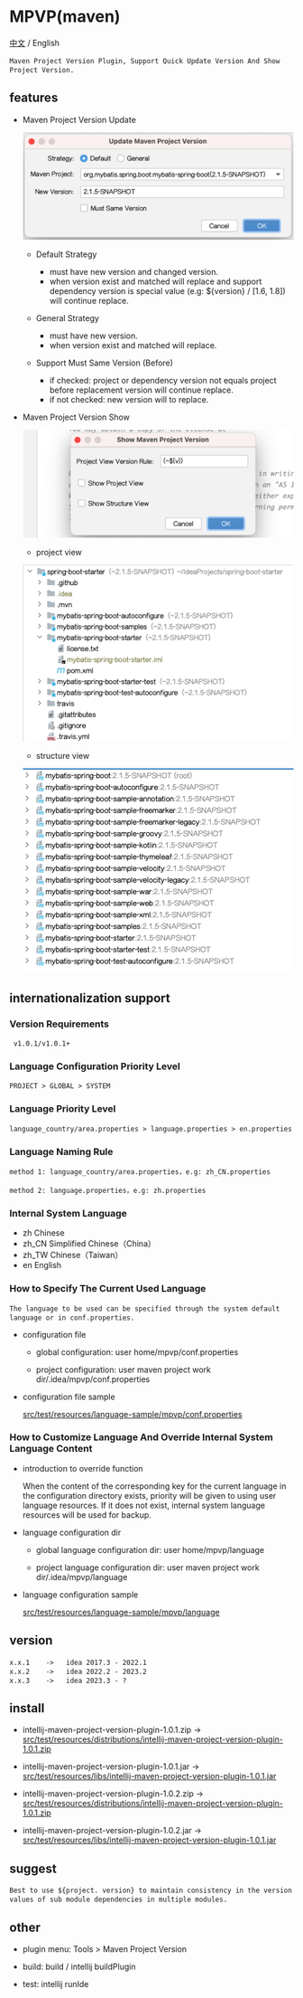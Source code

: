 # MPVP(maven)  

  [中文](readme.md) / English

    Maven Project Version Plugin, Support Quick Update Version And Show Project Version.
  
   
## features

+ Maven Project Version Update
    
    ![update-version](src/test/resources/picture/update-version.png)
    
    - Default Strategy 
    
        - must have new version and changed version.
        - when version exist and matched will replace and support dependency version is special value (e.g: ${version} / [1.6, 1.8]) will continue replace.
    
    - General Strategy 
    
        - must have new version.
        - when version exist and matched will replace.
     
    - Support Must Same Version (Before) 
     
        - if checked: project or dependency version not equals project before replacement version will continue replace.
        - if not checked: new version will to replace.

     

+ Maven Project Version Show
    
    ![show-version](src/test/resources/picture/show-version.png) 
    
    - project view
   
    ![show-version-project-view](src/test/resources/picture/show-version-project-view.png) 

    - structure view

    ![show-version-structure-view](src/test/resources/picture/show-version-structure-view.png) 
          


## internationalization support
   
  
  ### Version Requirements
  
     v1.0.1/v1.0.1+

  ### Language Configuration Priority Level 
  
    PROJECT > GLOBAL > SYSTEM

  ### Language Priority Level 
  
    language_country/area.properties > language.properties > en.properties

  ### Language Naming Rule
  
    method 1: language_country/area.properties，e.g: zh_CN.properties
  
    method 2: language.properties，e.g: zh.properties

  
  ### Internal System Language
             
   + zh         Chinese
   + zh_CN      Simplified Chinese（China）
   + zh_TW      Chinese（Taiwan）
   + en         English
      
  
  ### How to Specify The Current Used Language 
  
    The language to be used can be specified through the system default language or in conf.properties.
    

  - configuration file
   
    + global configuration: user home/mpvp/conf.properties
     
    + project configuration: user maven project work dir/.idea/mpvp/conf.properties
   
  - configuration file sample
   
     [src/test/resources/language-sample/mpvp/conf.properties](src/test/resources/language-sample/mpvp/conf.properties)
   
  
  ### How to Customize Language And Override Internal System Language Content
    
  - introduction to override function
                   
    When the content of the corresponding key for the current language in the configuration directory exists, priority will be given to using user language resources.
    If it does not exist, internal system language resources will be used for backup.

    
  - language configuration dir
  
    + global language configuration dir: user home/mpvp/language 
    
    + project language configuration dir: user maven project work dir/.idea/mpvp/language
  
  - language configuration sample
  
     [src/test/resources/language-sample/mpvp/language](src/test/resources/language-sample/mpvp/language)

## version

    x.x.1    ->   idea 2017.3 - 2022.1
    x.x.2    ->   idea 2022.2 - 2023.2
    x.x.3    ->   idea 2023.3 - ?

## install

 - intellij-maven-project-version-plugin-1.0.1.zip -> [src/test/resources/distributions/intellij-maven-project-version-plugin-1.0.1.zip](src/test/resources/distributions/intellij-maven-project-version-plugin-1.0.1.zip)

 - intellij-maven-project-version-plugin-1.0.1.jar -> [src/test/resources/libs/intellij-maven-project-version-plugin-1.0.1.jar](src/test/resources/libs/intellij-maven-project-version-plugin-1.0.1.jar)

- intellij-maven-project-version-plugin-1.0.2.zip -> [src/test/resources/distributions/intellij-maven-project-version-plugin-1.0.1.zip](src/test/resources/distributions/intellij-maven-project-version-plugin-1.0.2.zip)

- intellij-maven-project-version-plugin-1.0.2.jar -> [src/test/resources/libs/intellij-maven-project-version-plugin-1.0.1.jar](src/test/resources/libs/intellij-maven-project-version-plugin-1.0.2.jar)



## suggest
 
    Best to use ${project. version} to maintain consistency in the version values of sub module dependencies in multiple modules.

## other

 - plugin menu: Tools > Maven Project Version
 
 - build: build / intellij buildPlugin
 
 - test: intellij runIde
